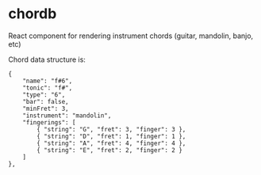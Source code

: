 # chordb

React component for rendering instrument chords (guitar, mandolin, banjo, etc)

Chord data structure is:
    
    {
        "name": "f#6",
        "tonic": "f#",
        "type": "6",
        "bar": false,
        "minFret": 3,
        "instrument": "mandolin",
        "fingerings": [
            { "string": "G", "fret": 3, "finger": 3 },
            { "string": "D", "fret": 1, "finger": 1 },
            { "string": "A", "fret": 4, "finger": 4 },
            { "string": "E", "fret": 2, "finger": 2 }
        ]
    },
